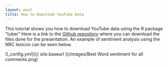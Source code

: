 ```yaml
---
layout: post
title: How to Download YouTube Data
---
```


This tutorial shows you how to download YouTube data using the R package "tuber"
Here is a link to the [Github repository](https://github.com/JohnM-Eaton/YouTube_data_generation) where you can download the files done for the presentation. An example of sentiment analysis using the NRC lexicon can be seen below.

![_config.yml]({{ site.baseurl }}/images/Best Word sentiment for all comments.png)
